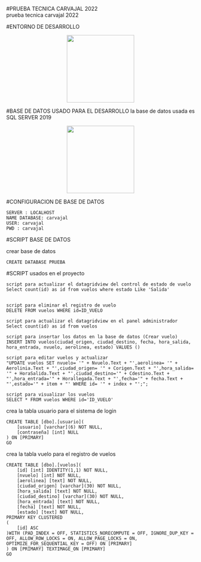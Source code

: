 #PRUEBA TECNICA CARVAJAL 2022 <br>
prueba tecnica carvajal 2022 

#ENTORNO DE DESARROLLO
<p align="center">
<a><img src="https://github.com/jhonatan11530/jhonatan11530.github.io/blob/gh-pages/assets/img/Visual_Studio.svg" width="180" height="180"></a>
</p>
#BASE DE DATOS USADO PARA EL DESARROLLO
la base de datos usada es SQL SERVER 2019
<p align="center">
<a><img src="https://github.com/jhonatan11530/jhonatan11530.github.io/blob/gh-pages/assets/img/sqlserver.svg" width="180" height="180"></a>
</p>

#CONFIGURACION DE BASE DE DATOS

```
SERVER : LOCALHOST
NAME DATABASE: carvajal
USER: carvajal
PWD : carvajal
```

#SCRIPT BASE DE DATOS

crear base de datos

```
CREATE DATABASE PRUEBA
```

#SCRIPT usados en el proyecto

```
script para actualizar el datagridview del control de estado de vuelo
Select count(id) as id from vuelos where estado Like 'Salida'


script para eliminar el registro de vuelo
DELETE FROM vuelos WHERE id=ID_VUELO

script para actualizar el datagridview en el panel administrador
Select count(id) as id from vuelos

script para insertar los datos en la base de datos (Crear vuelo)
INSERT INTO vuelos(ciudad_origen, ciudad_destino, fecha, hora_salida, hora_entrada, nvuelo, aerolinea, estado) VALUES ()

script para editar vuelos y actualizar
"UPDATE vuelos SET nvuelo= '" + Nvuelo.Text + "',aerolinea= '" + Aerolinia.Text + "',ciudad_origen= '" + Corigen.Text + "',hora_salida= '" + HoraSalida.Text + "',ciudad_destino='" + Cdestino.Text + "',hora_entrada='" + Horallegada.Text + "',fecha='" + fecha.Text + "',estado='" + item + "' WHERE id= '" + index + "';";

script para visualizar los vuelos
SELECT * FROM vuelos WHERE id='ID_VUELO'

```

crea la tabla usuario para el sistema de login

```
CREATE TABLE [dbo].[usuario](
	[usuario] [varchar](6) NOT NULL,
	[contraseña] [int] NULL
) ON [PRIMARY]
GO
```

crea la tabla vuelo para el registro de vuelos

```
CREATE TABLE [dbo].[vuelos](
	[id] [int] IDENTITY(1,1) NOT NULL,
	[nvuelo] [int] NOT NULL,
	[aerolinea] [text] NOT NULL,
	[ciudad_origen] [varchar](30) NOT NULL,
	[hora_salida] [text] NOT NULL,
	[ciudad_destino] [varchar](30) NOT NULL,
	[hora_entrada] [text] NOT NULL,
	[fecha] [text] NOT NULL,
	[estado] [text] NOT NULL,
PRIMARY KEY CLUSTERED 
(
	[id] ASC
)WITH (PAD_INDEX = OFF, STATISTICS_NORECOMPUTE = OFF, IGNORE_DUP_KEY = OFF, ALLOW_ROW_LOCKS = ON, ALLOW_PAGE_LOCKS = ON, OPTIMIZE_FOR_SEQUENTIAL_KEY = OFF) ON [PRIMARY]
) ON [PRIMARY] TEXTIMAGE_ON [PRIMARY]
GO
```
